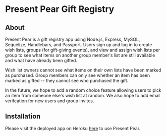 # Present Pear Gift Registry

## About

Present Pear is a gift registry app using Node.js, Express, MySQL, Sequelize, Handlebars, and Passport. Users sign up and log in to create wish lists, groups (for gift-giving events), and view and assign wish lists per group to see what items on another group member's list are still available and what have already been gifted. 

Wish list owners cannot see what items on their own lists have been marked as purchased. Group members can only see whether an item has been marked as gifted -- they cannot see who purchased the gift.

In the future, we hope to add a random choice feature allowing users to pick an item from someone else's wish list at random. We also hope to add email verifcation for new users and group invites.

## Installation

Please visit the deployed app on Heroku [here](https://present-pear.herokuapp.com/) to use Present Pear.

